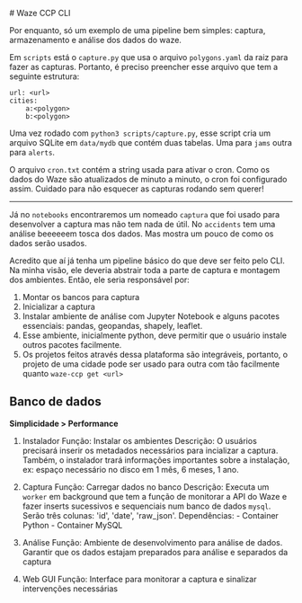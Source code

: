 # Waze CCP CLI

Por enquanto, só um exemplo de uma pipeline bem simples: captura, armazenamento e análise dos dados do waze.

Em `scripts` está o `capture.py` que usa o arquivo `polygons.yaml` da raiz para fazer as capturas. Portanto, é preciso preencher esse arquivo que tem a seguinte estrutura:

```
url: <url>
cities: 
    a:<polygon>
    b:<polygon>
```

Uma vez rodado com `python3 scripts/capture.py`, esse script cria um arquivo SQLite em `data/mydb` que contém duas tabelas. Uma para `jams` outra para `alerts`. 

O arquivo `cron.txt` contém a string usada para ativar o cron. Como os dados do Waze são atualizados de minuto a minuto, o cron foi configurado assim. Cuidado para não esquecer as capturas rodando sem querer!

---

Já no `notebooks` encontraremos um nomeado `captura` que foi usado para desenvolver a captura mas não tem nada de útil. No  `accidents` tem uma análise beeeeeem tosca dos dados. Mas mostra um pouco de como os dados serão usados. 

Acredito que aí já tenha um pipeline básico do que deve ser feito pelo CLI. Na minha visão, ele deveria abstrair toda a parte de captura e montagem dos ambientes. Então, ele seria responsável por:

1. Montar os bancos para captura
2. Inicializar a captura 
3. Instalar ambiente de análise com Jupyter Notebook e alguns pacotes essenciais: pandas, geopandas, shapely, leaflet.
4. Esse ambiente, inicialmente python, deve permitir que o usuário instale outros pacotes facilmente.
5. Os projetos feitos através dessa plataforma são integráveis, portanto, o projeto de uma cidade pode ser usado para outra com tão facilmente quanto `waze-ccp get <url>`

## Banco de dados

**Simplicidade > Performance**


1. Instalador
    Função: Instalar os ambientes
    Descrição: O usuários precisará inserir os metadados necessários para incializar a captura. Também, o instalador trará informações importantes sobre a instalação, ex: espaço necessário no disco em 1 mês, 6 meses, 1 ano.

2. Captura
    Função: Carregar dados no banco
    Descrição: Executa um `worker` em background que tem a função de monitorar a API do Waze e fazer inserts sucessivos e sequenciais num banco de dados `mysql`. Serão três colunas: 'id', 'date', 'raw_json'.
    Dependências: - Container Python
                  - Container MySQL

3. Análise
    Função: Ambiente de desenvolvimento para análise de dados. Garantir que os dados estajam preparados para análise e separados da captura

4. Web GUI
    Função: Interface para monitorar a captura e sinalizar intervenções necessárias

